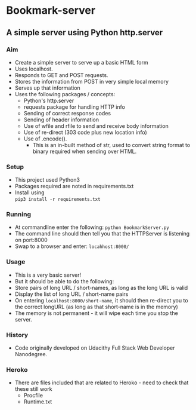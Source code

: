 # Bookmark-server
## A simple server using Python http.server

### Aim
* Create a simple server to serve up a basic HTML form
* Uses localhost.
* Responds to GET and POST requests.
* Stores the information from POST in very simple local memory
* Serves up that information
* Uses the following packages / concepts:
  * Python's http.server
  * requests package for handling HTTP info
  * Sending of correct response codes
  * Sending of header information
  * Use of wfile and rfile to send and receive body information
  * Use of re-direct (303 code plus new location info)
  * Use of .encode().
    * This is an in-built method of str, used to convert string format to binary
required when sending over HTML.

### Setup
* This project used Python3
* Packages required are noted in requirements.txt
* Install using   
`pip3 install -r requirements.txt`

### Running
* At commandline enter the following:
`python BookmarkServer.py`
* The command line should then tell you that the HTTPServer is listening on port:8000
* Swap to a browser and enter:
`locahhost:8000/`

### Usage
* This is a very basic server!
* But it should be able to do the following:
* Store pairs of long URL / short-names, as long as the long URL is valid
* Display the list of long URL / short-name pairs
* On entering `localhost:8000/short-name`, it should then re-direct you
to the correct longURL (as long as that short-name is in the memory)
* The memory is not permanent - it will wipe each time you stop the server.

### History
* Code originally developed on Udacithy Full Stack Web Developer Nanodegree.

### Heroko
* There are files included that are related to Heroko - need to check that these still work
  * Procfile
  * Runtime.txt


